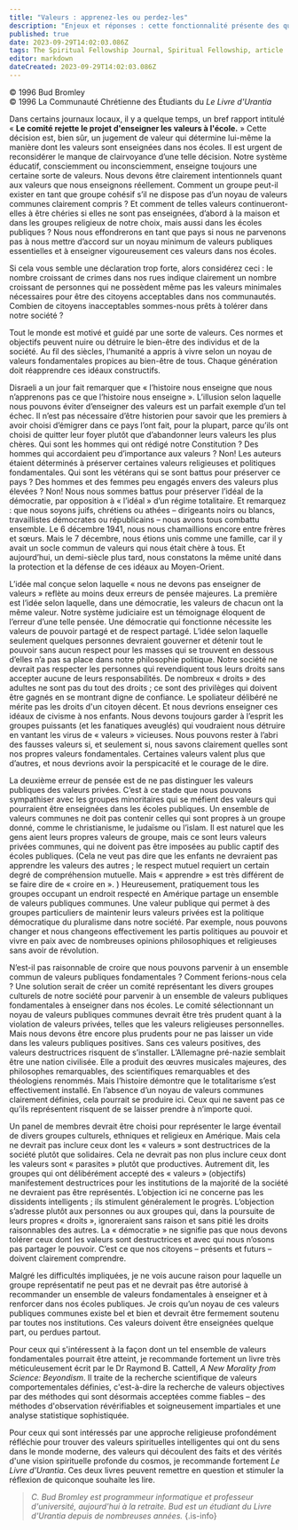 ```yaml
---
title: "Valeurs : apprenez-les ou perdez-les"
description: "Enjeux et réponses : cette fonctionnalité présente des questions controversées pour la réflexion et le débat."
published: true
date: 2023-09-29T14:02:03.086Z
tags: The Spiritual Fellowship Journal, Spiritual Fellowship, article
editor: markdown
dateCreated: 2023-09-29T14:02:03.086Z
---
```



<p class="v-card v-sheet theme--light gray lighten-3 px-2">© 1996 Bud Bromley<br>© 1996 La Communauté Chrétienne des Étudiants du <i>Le Livre d'Urantia</i></p>


Dans certains journaux locaux, il y a quelque temps, un bref rapport intitulé « **Le comité rejette le projet d'enseigner les valeurs à l'école.** » Cette décision est, bien sûr, un jugement de valeur qui détermine lui-même la manière dont les valeurs sont enseignées dans nos écoles. Il est urgent de reconsidérer le manque de clairvoyance d’une telle décision. Notre système éducatif, consciemment ou inconsciemment, enseigne toujours une certaine sorte de valeurs. Nous devons être clairement intentionnels quant aux valeurs que nous enseignons réellement. Comment un groupe peut-il exister en tant que groupe cohésif s’il ne dispose pas d’un noyau de valeurs communes clairement compris ? Et comment de telles valeurs continueront-elles à être chéries si elles ne sont pas enseignées, d’abord à la maison et dans les groupes religieux de notre choix, mais aussi dans les écoles publiques ? Nous nous effondrerons en tant que pays si nous ne parvenons pas à nous mettre d’accord sur un noyau minimum de valeurs publiques essentielles et à enseigner vigoureusement ces valeurs dans nos écoles.

Si cela vous semble une déclaration trop forte, alors considérez ceci : le nombre croissant de crimes dans nos rues indique clairement un nombre croissant de personnes qui ne possèdent même pas les valeurs minimales nécessaires pour être des citoyens acceptables dans nos communautés. Combien de citoyens inacceptables sommes-nous prêts à tolérer dans notre société ?

Tout le monde est motivé et guidé par une sorte de valeurs. Ces normes et objectifs peuvent nuire ou détruire le bien-être des individus et de la société. Au fil des siècles, l’humanité a appris à vivre selon un noyau de valeurs fondamentales propices au bien-être de tous. Chaque génération doit réapprendre ces idéaux constructifs.

Disraeli a un jour fait remarquer que « l’histoire nous enseigne que nous n’apprenons pas ce que l’histoire nous enseigne ». L’illusion selon laquelle nous pouvons éviter d’enseigner des valeurs est un parfait exemple d’un tel échec. Il n’est pas nécessaire d’être historien pour savoir que les premiers à avoir choisi d’émigrer dans ce pays l’ont fait, pour la plupart, parce qu’ils ont choisi de quitter leur foyer plutôt que d’abandonner leurs valeurs les plus chères. Qui sont les hommes qui ont rédigé notre Constitution ? Des hommes qui accordaient peu d’importance aux valeurs ? Non! Les auteurs étaient déterminés à préserver certaines valeurs religieuses et politiques fondamentales. Qui sont les vétérans qui se sont battus pour préserver ce pays ? Des hommes et des femmes peu engagés envers des valeurs plus élevées ? Non! Nous nous sommes battus pour préserver l’idéal de la démocratie, par opposition à « l’idéal » d’un régime totalitaire. Et remarquez : que nous soyons juifs, chrétiens ou athées – dirigeants noirs ou blancs, travaillistes démocrates ou républicains – nous avons tous combattu ensemble. Le 6 décembre 1941, nous nous chamaillions encore entre frères et sœurs. Mais le 7 décembre, nous étions unis comme une famille, car il y avait un socle commun de valeurs qui nous était chère à tous. Et aujourd’hui, un demi-siècle plus tard, nous constatons la même unité dans la protection et la défense de ces idéaux au Moyen-Orient.

L’idée mal conçue selon laquelle « nous ne devons pas enseigner de valeurs » reflète au moins deux erreurs de pensée majeures. La première est l’idée selon laquelle, dans une démocratie, les valeurs de chacun ont la même valeur. Notre système judiciaire est un témoignage éloquent de l’erreur d’une telle pensée. Une démocratie qui fonctionne nécessite les valeurs de pouvoir partagé et de respect partagé. L’idée selon laquelle seulement quelques personnes devraient gouverner et détenir tout le pouvoir sans aucun respect pour les masses qui se trouvent en dessous d’elles n’a pas sa place dans notre philosophie politique. Notre société ne devrait pas respecter les personnes qui revendiquent tous leurs droits sans accepter aucune de leurs responsabilités. De nombreux « droits » des adultes ne sont pas du tout des droits ; ce sont des privilèges qui doivent être gagnés en se montrant digne de confiance. Le spoliateur délibéré ne mérite pas les droits d'un citoyen décent. Et nous devrions enseigner ces idéaux de civisme à nos enfants. Nous devons toujours garder à l’esprit les groupes puissants (et les fanatiques aveuglés) qui voudraient nous détruire en vantant les virus de « valeurs » vicieuses. Nous pouvons rester à l’abri des fausses valeurs si, et seulement si, nous savons clairement quelles sont nos propres valeurs fondamentales. Certaines valeurs valent plus que d’autres, et nous devrions avoir la perspicacité et le courage de le dire.

La deuxième erreur de pensée est de ne pas distinguer les valeurs publiques des valeurs privées. C’est à ce stade que nous pouvons sympathiser avec les groupes minoritaires qui se méfient des valeurs qui pourraient être enseignées dans les écoles publiques. Un ensemble de valeurs communes ne doit pas contenir celles qui sont propres à un groupe donné, comme le christianisme, le judaïsme ou l’islam. Il est naturel que les gens aient leurs propres valeurs de groupe, mais ce sont leurs valeurs privées communes, qui ne doivent pas être imposées au public captif des écoles publiques. (Cela ne veut pas dire que les enfants ne devraient pas apprendre les valeurs des autres ; le respect mutuel requiert un certain degré de compréhension mutuelle. Mais « apprendre » est très différent de se faire dire de « croire en ». ) Heureusement, pratiquement tous les groupes occupant un endroit respecté en Amérique partage un ensemble de valeurs publiques communes. Une valeur publique qui permet à des groupes particuliers de maintenir leurs valeurs privées est la politique démocratique du pluralisme dans notre société. Par exemple, nous pouvons changer et nous changeons effectivement les partis politiques au pouvoir et vivre en paix avec de nombreuses opinions philosophiques et religieuses sans avoir de révolution.

N’est-il pas raisonnable de croire que nous pouvons parvenir à un ensemble commun de valeurs publiques fondamentales ? Comment ferions-nous cela ? Une solution serait de créer un comité représentant les divers groupes culturels de notre société pour parvenir à un ensemble de valeurs publiques fondamentales à enseigner dans nos écoles. Le comité sélectionnant un noyau de valeurs publiques communes devrait être très prudent quant à la violation de valeurs privées, telles que les valeurs religieuses personnelles. Mais nous devons être encore plus prudents pour ne pas laisser un vide dans les valeurs publiques positives. Sans ces valeurs positives, des valeurs destructrices risquent de s’installer. L’Allemagne pré-nazie semblait être une nation civilisée. Elle a produit des œuvres musicales majeures, des philosophes remarquables, des scientifiques remarquables et des théologiens renommés. Mais l’histoire démontre que le totalitarisme s’est effectivement installé. En l’absence d’un noyau de valeurs communes clairement définies, cela pourrait se produire ici. Ceux qui ne savent pas ce qu’ils représentent risquent de se laisser prendre à n’importe quoi.

Un panel de membres devrait être choisi pour représenter le large éventail de divers groupes culturels, ethniques et religieux en Amérique. Mais cela ne devrait pas inclure ceux dont les « valeurs » sont destructrices de la société plutôt que solidaires. Cela ne devrait pas non plus inclure ceux dont les valeurs sont « parasites » plutôt que productives. Autrement dit, les groupes qui ont délibérément accepté des « valeurs » (objectifs) manifestement destructrices pour les institutions de la majorité de la société ne devraient pas être représentés. L’objection ici ne concerne pas les dissidents intelligents ; ils stimulent généralement le progrès. L’objection s’adresse plutôt aux personnes ou aux groupes qui, dans la poursuite de leurs propres « droits », ignoreraient sans raison et sans pitié les droits raisonnables des autres. La « démocratie » ne signifie pas que nous devons tolérer ceux dont les valeurs sont destructrices et avec qui nous n’osons pas partager le pouvoir. C’est ce que nos citoyens – présents et futurs – doivent clairement comprendre.

Malgré les difficultés impliquées, je ne vois aucune raison pour laquelle un groupe représentatif ne peut pas et ne devrait pas être autorisé à recommander un ensemble de valeurs fondamentales à enseigner et à renforcer dans nos écoles publiques. Je crois qu’un noyau de ces valeurs publiques communes existe bel et bien et devrait être fermement soutenu par toutes nos institutions. Ces valeurs doivent être enseignées quelque part, ou perdues partout.

Pour ceux qui s'intéressent à la façon dont un tel ensemble de valeurs fondamentales pourrait être atteint, je recommande fortement un livre très méticuleusement écrit par le Dr Raymond B. Cattell, _A New Morality from Science: Beyondism_. Il traite de la recherche scientifique de valeurs comportementales définies, c'est-à-dire la recherche de valeurs objectives par des méthodes qui sont désormais acceptées comme fiables – des méthodes d'observation révérifiables et soigneusement impartiales et une analyse statistique sophistiquée.

Pour ceux qui sont intéressés par une approche religieuse profondément réfléchie pour trouver des valeurs spirituelles intelligentes qui ont du sens dans le monde moderne, des valeurs qui découlent des faits et des vérités d'une vision spirituelle profonde du cosmos, je recommande fortement _Le Livre d'Urantia_. Ces deux livres peuvent remettre en question et stimuler la réflexion de quiconque souhaite les lire.

>_C. Bud Bromley est programmeur informatique et professeur d'université, aujourd'hui à la retraite. Bud est un étudiant du _Livre d'Urantia_ depuis de nombreuses années._
{.is-info}

